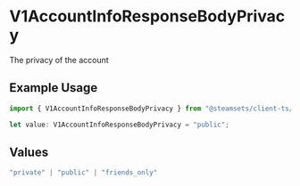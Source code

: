 # V1AccountInfoResponseBodyPrivacy

The privacy of the account

## Example Usage

```typescript
import { V1AccountInfoResponseBodyPrivacy } from "@steamsets/client-ts/models/components";

let value: V1AccountInfoResponseBodyPrivacy = "public";
```

## Values

```typescript
"private" | "public" | "friends_only"
```